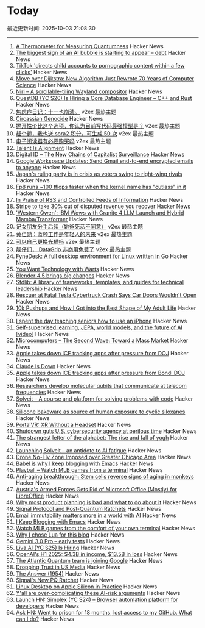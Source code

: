 # Today

最近更新时间: 2025-10-03 21:08:30

--- 
1. [A Thermometer for Measuring Quantumness](https://www.quantamagazine.org/a-thermometer-for-measuring-quantumness-20251001/) Hacker News
2. [The biggest sign of an AI bubble is starting to appear – debt](https://www.axios.com/2025/10/03/ai-bubble-meta-oracle-microsoft) Hacker News
3. [TikTok 'directs child accounts to pornographic content within a few clicks'](https://www.theguardian.com/technology/2025/oct/03/tiktok-child-accounts-pornographic-content-accessible) Hacker News
4. [Move over Dijkstra: New Algorithm Just Rewrote 70 Years of Computer Science](https://medium.com/@kanishks772/move-over-dijkstra-the-new-algorithm-that-just-rewrote-70-years-of-computer-science-d670696c440d) Hacker News
5. [Niri – A scrollable-tiling Wayland compositor](https://github.com/YaLTeR/niri) Hacker News
6. [QuestDB (YC S20) Is Hiring a Core Database Engineer – C++ and Rust](https://questdb.com/careers/core-database-engineer/) Hacker News
7. [焦虑症日记：十一也崩溃。](https://www.v2ex.com/t/1163248) v2ex 最热主题
8. [Circassian Genocide](https://en.wikipedia.org/wiki/Circassian_genocide) Hacker News
9. [抛开性价比这个选项，你认为目前写代码最强模型是？](https://www.v2ex.com/t/1163230) v2ex 最热主题
10. [赶个趟，我也送 sora2 积分，可生成 50 次](https://www.v2ex.com/t/1163221) v2ex 最热主题
11. [电子阅读器有必要购买吗](https://www.v2ex.com/t/1163217) v2ex 最热主题
12. [Talent Is Alignment](https://xlii.space/thoughts/talent-is-alignment/) Hacker News
13. [Digital ID – The New Chains of Capitalist Surveillance](https://theslowburningfuse.wordpress.com/2025/09/26/digital-id-the-new-chains-of-capitalist-surveillance/) Hacker News
14. [Google Workspace Updates: Send Gmail end-to-end encrypted emails to anyone](https://workspaceupdates.googleblog.com/2025/10/send-gmail-end-to-end-encrypted-emails-in-gmail.html) Hacker News
15. [Japan's ruling party is in crisis as voters swing to right-wing rivals](https://www.cnn.com/2025/10/02/asia/japan-ruling-party-election-explainer-intl-hnk) Hacker News
16. [Fp8 runs ~100 tflops faster when the kernel name has "cutlass" in it](https://github.com/triton-lang/triton/pull/7298) Hacker News
17. [In Praise of RSS and Controlled Feeds of Information](https://blog.burkert.me/posts/in_praise_of_syndication/) Hacker News
18. [Stripe to take 30% cut of disputed revenue you recover](https://news.ycombinator.com/item?id=45459254) Hacker News
19. ['Western Qwen': IBM Wows with Granite 4 LLM Launch and Hybrid Mamba/Transformer](https://venturebeat.com/ai/western-qwen-ibm-wows-with-granite-4-llm-launch-and-hybrid-mamba-transformer) Hacker News
20. [记女朋友分手后续（她爸死活不同意）](https://www.v2ex.com/t/1163215) v2ex 最热主题
21. [黄仁勋：蓝领工作是年轻人的未来](https://www.v2ex.com/t/1163211) v2ex 最热主题
22. [可以自己更换光猫吗](https://www.v2ex.com/t/1163205) v2ex 最热主题
23. [靓仔们， DataGrip 非商用免费了](https://www.v2ex.com/t/1163202) v2ex 最热主题
24. [FyneDesk: A full desktop environment for Linux written in Go](https://github.com/FyshOS/fynedesk) Hacker News
25. [You Want Technology with Warts](https://entropicthoughts.com/you-want-technology-with-warts) Hacker News
26. [Blender 4.5 brings big changes](https://lwn.net/Articles/1036262/) Hacker News
27. [Stdlib: A library of frameworks, templates, and guides for technical leadership](https://debuggingleadership.com/stdlib) Hacker News
28. [Rescuer at Fatal Tesla Cybertruck Crash Says Car Doors Wouldn't Open](https://www.newsweek.com/tesla-cybertruck-car-door-malfunction-2043976) Hacker News
29. [10k Pushups and How I Got into the Best Shape of My Adult Life](https://wjgilmore.com/articles/10000-pushups) Hacker News
30. [I spent the day teaching seniors how to use an iPhone](https://forums.macrumors.com/threads/i-spent-the-day-trying-to-teach-seniors-how-to-use-an-iphone-and-it-was-a-nightmare.2468117/) Hacker News
31. [Self-supervised learning, JEPA, world models, and the future of AI [video]](https://www.youtube.com/watch?v=yUmDRxV0krg) Hacker News
32. [Microcomputers – The Second Wave: Toward a Mass Market](https://technicshistory.com/2025/10/03/microcomputers-the-second-wave-towards-a-mass-market/) Hacker News
33. [Apple takes down ICE tracking apps after pressure from DOJ](https://www.foxbusiness.com/politics/apple-takes-down-ice-tracking-app-after-pressure-from-ag-bondi) Hacker News
34. [Claude Is Down](https://status.claude.com) Hacker News
35. [Apple takes down ICE tracking apps after pressure from Bondi DOJ](https://www.foxbusiness.com/politics/apple-takes-down-ice-tracking-app-after-pressure-from-ag-bondi) Hacker News
36. [Researchers develop molecular qubits that communicate at telecom frequencies](https://chicagoquantum.org/news/researchers-develop-molecular-qubits-communicate-telecom-frequencies) Hacker News
37. [Solveit – A course and platform for solving problems with code](https://www.answer.ai/posts/2025-10-01-solveit-full.html) Hacker News
38. [Silicone bakeware as source of human exposure to cyclic siloxanes](https://www.sciencedirect.com/science/article/pii/S0304389425025105) Hacker News
39. [PortalVR: XR Without a Headset](https://portalvr.io/) Hacker News
40. [Shutdown guts U.S. cybersecurity agency at perilous time](https://www.washingtonpost.com/technology/2025/10/02/cisa-shutdown-cybersecurity/) Hacker News
41. [The strangest letter of the alphabet: The rise and fall of yogh](https://www.deadlanguagesociety.com/p/history-of-letter-yogh) Hacker News
42. [Launching Solveit – an antidote to AI fatigue](https://www.answer.ai/posts/2025-10-01-solveit-full.html) Hacker News
43. [Drone No-Fly Zone Imposed over Greater Chicago Area](https://www.twz.com/air/massive-drone-no-fly-zone-imposed-over-greater-chicago-area) Hacker News
44. [Babel is why I keep blogging with Emacs](https://entropicthoughts.com/why-stick-to-emacs-blog) Hacker News
45. [Playball – Watch MLB games from a terminal](https://github.com/paaatrick/playball) Hacker News
46. [Anti-aging breakthrough: Stem cells reverse signs of aging in monkeys](https://www.nad.com/news/anti-aging-breakthrough-stem-cells-reverse-signs-of-aging-in-monkeys) Hacker News
47. [Austria's Armed Forces Gets Rid of Microsoft Office (Mostly) for LibreOffice](https://news.itsfoss.com/austrian-forces-ditch-microsoft-office/) Hacker News
48. [Why most product planning is bad and what to do about it](https://blog.railway.com/p/product-planning-improvement) Hacker News
49. [Signal Protocol and Post-Quantum Ratchets](https://signal.org/blog/spqr/) Hacker News
50. [Email immutability matters more in a world with AI](https://www.fastmail.com/blog/not-written-with-ai/) Hacker News
51. [I Keep Blogging with Emacs](https://entropicthoughts.com/why-stick-to-emacs-blog) Hacker News
52. [Watch MLB games from the comfort of your own terminal](https://github.com/paaatrick/playball) Hacker News
53. [Why I chose Lua for this blog](https://andregarzia.com/2025/03/why-i-choose-lua-for-this-blog.html) Hacker News
54. [Gemini 3.0 Pro – early tests](https://twitter.com/chetaslua/status/1973694615518880236) Hacker News
55. [Liva AI (YC S25) Is Hiring](https://www.ycombinator.com/companies/liva-ai/jobs/6xM8JYU-founding-operations-lead) Hacker News
56. [OpenAI's H1 2025: $4.3B in income, $13.5B in loss](https://www.techinasia.com/news/openais-revenue-rises-16-to-4-3b-in-h1-2025) Hacker News
57. [The Atlantic Quantum team is joining Google](https://blog.google/technology/research/scaling-quantum-computing-even-faster-with-atlantic-quantum/) Hacker News
58. [Dropping Trust in US Media](https://news.gallup.com/poll/695762/trust-media-new-low.aspx) Hacker News
59. [The Answer (1954)](https://sfshortstories.com/?p=5983) Hacker News
60. [Signal's New PQ Ratchet](https://signal.org/blog/spqr/) Hacker News
61. [Linux Desktop on Apple Silicon in Practice](https://gist.github.com/akihikodaki/87df4149e7ca87f18dc56807ec5a1bc5) Hacker News
62. [Y'all are over-complicating these AI-risk arguments](https://dynomight.net/ai-risk/) Hacker News
63. [Launch HN: Simplex (YC S24) – Browser automation platform for developers](https://www.simplex.sh/) Hacker News
64. [Ask HN: Went to prison for 18 months, lost access to my GitHub. What can I do?](https://news.ycombinator.com/item?id=45451567) Hacker News
